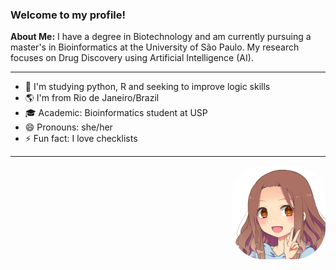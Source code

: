 ### Welcome to my profile! 

**About Me:** I have a degree in Biotechnology and am currently pursuing a master's in Bioinformatics at the University of São Paulo. My research focuses on Drug Discovery using Artificial Intelligence (AI).
___________________________
- 🌱 I'm studying python, R and seeking to improve logic skills
- 🌎 I'm from Rio de Janeiro/Brazil
- 🎓 Academic: Bioinformatics student at USP
- 😄 Pronouns: she/her
- ⚡ Fun fact: I love checklists
______________________________________


 <img align="right" alt="Rafa-pic" height="150" style="border-radius:50px;" src="download20211202224319.png">
